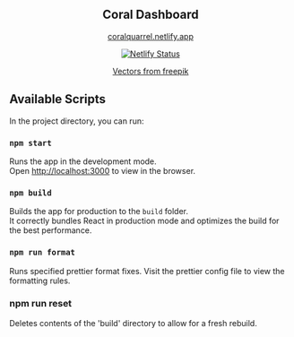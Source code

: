 <h2 align="center" style="font-weight: bold"> Coral Dashboard </h2>

<p align="center" style="font-weight: bold">
  <div align="center"> 
    
  [coralquarrel.netlify.app](https://coralquarrel.netlify.app/)
    
[![Netlify Status](https://api.netlify.com/api/v1/badges/4e4a21fd-e0f6-4f15-8e4c-7ca55f0acb33/deploy-status)](https://app.netlify.com/sites/coralquarrel/deploys)
  
  [Vectors from freepik](https://www.freepik.com/vectors/pet-animals)
  
  </div>

</p>

## Available Scripts

In the project directory, you can run:

### `npm start`

Runs the app in the development mode.\
Open [http://localhost:3000](http://localhost:3000) to view in the browser.

### `npm build`

Builds the app for production to the `build` folder.\
It correctly bundles React in production mode and optimizes the build for the best performance.

### `npm run format`

Runs specified prettier format fixes. Visit the prettier config file to view the formatting rules.

### npm run reset

Deletes contents of the 'build' directory to allow for a fresh rebuild.
